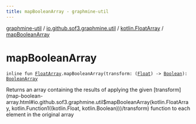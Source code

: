 ```yaml
---
title: mapBooleanArray - graphmine-util
---
```


[graphmine-util](../../index.html) / [io.github.sof3.graphmine.util](../index.html) / [kotlin.FloatArray](index.html) / [mapBooleanArray](./map-boolean-array.html)

# mapBooleanArray

`inline fun `[`FloatArray`](https://kotlinlang.org/api/latest/jvm/stdlib/kotlin/-float-array/index.html)`.mapBooleanArray(transform: (`[`Float`](https://kotlinlang.org/api/latest/jvm/stdlib/kotlin/-float/index.html)`) -> `[`Boolean`](https://kotlinlang.org/api/latest/jvm/stdlib/kotlin/-boolean/index.html)`): `[`BooleanArray`](https://kotlinlang.org/api/latest/jvm/stdlib/kotlin/-boolean-array/index.html)

Returns an array containing the results of applying the given [transform](map-boolean-array.html#io.github.sof3.graphmine.util$mapBooleanArray(kotlin.FloatArray, kotlin.Function1((kotlin.Float, kotlin.Boolean)))/transform) function to each element in the
original array

